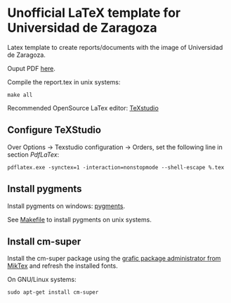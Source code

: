 # Unofficial LaTeX template for Universidad de Zaragoza

Latex template to create reports/documents with the image of Universidad de Zaragoza.

Ouput PDF [here](report.pdf).

Compile the report.tex in unix systems:

```
make all
``` 

Recommended OpenSource LaTex editor: [TeXstudio](https://www.texstudio.org/)

## Configure TeXStudio

Over Options -> Texstudio configuration -> Orders, set the following line in section *PdfLaTex*:

```
pdflatex.exe -synctex=1 -interaction=nonstopmode --shell-escape %.tex
```

## Install pygments 

Install pygments on windows: [pygments](https://tex.stackexchange.com/questions/369600/how-to-install-pygments-on-windows-7).

See [Makefile](Makefile) to install pygments on unix systems.

## Install cm-super

Install the cm-super package using the  [grafic package administrator from MikTex](https://tex.stackexchange.com/questions/88368/how-do-i-invoke-cm-super) and refresh the installed fonts.

On GNU/Linux systems: 

```
sudo apt-get install cm-super
```

